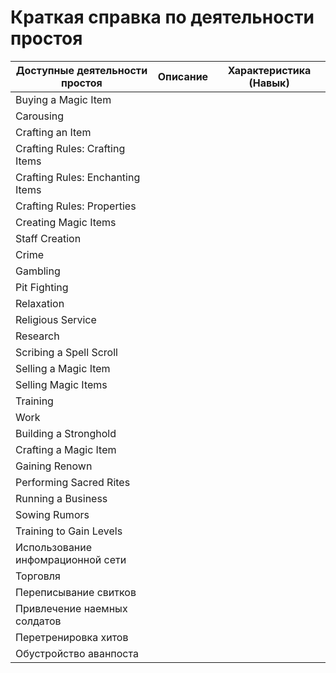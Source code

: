 # Краткая справка по деятельности простоя

Доступные деятельности простоя | Описание |Характеристика (Навык) 
-------|-------|-------|
Buying a Magic Item | | 
Carousing | | 
Crafting an Item  | |
Crafting Rules: Crafting Items  | |
Crafting Rules: Enchanting Items  | |
Crafting Rules: Properties  | |
Creating Magic Items  | |
Staff Creation | |
Crime | | 
Gambling | | 
Pit Fighting  | |
Relaxation | |
Religious Service   | |
Research | |
Scribing a Spell Scroll  | |
Selling a Magic Item | |
Selling Magic Items   | |
Training | |
Work | |
Building a Stronghold   | |
Crafting a Magic Item | |
Gaining Renown  | |
Performing Sacred Rites | |
Running a Business  | |
Sowing Rumors | |
Training to Gain Levels | |
Использование инфомрационной сети | |
Торговля | |
Переписывание свитков | |
Привлечение наемных солдатов | |
Перетренировка хитов | |
Обустройство аванпоста  | |

